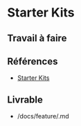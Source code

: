 # Starter Kits
## Travail à faire

## Références 
- [Starter Kits](https://laravel.com/docs/10.x/starter-kits)
## Livrable
- /docs/feature/.md